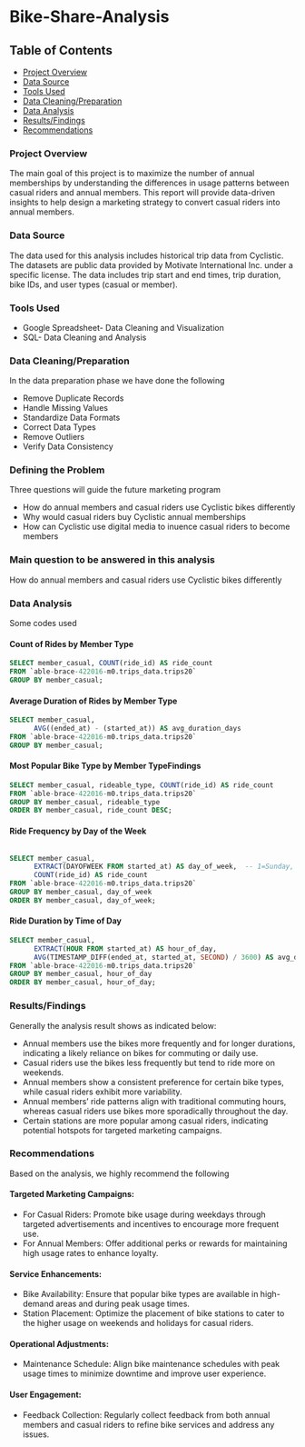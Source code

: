 # Bike-Share-Analysis

## Table of Contents

- [Project Overview](#project-overview)
- [Data Source](#data-source)
- [Tools Used](#tools-used)
- [Data Cleaning/Preparation](#data-cleaning/preparation)
- [Data Analysis](#data-analysis)
- [Results/Findings](#results/findings)
- [Recommendations](Recommendations)

### Project Overview

The main goal of this project is to maximize the number of annual memberships by understanding the differences in usage patterns between casual riders and annual members. This report will provide data-driven insights to help design a marketing strategy to convert casual riders into annual members.

### Data Source

The data used for this analysis includes historical trip data from Cyclistic. The datasets are public data provided by Motivate International Inc. under a specific license. The data includes trip start and end times, trip duration, bike IDs, and user types (casual or member).

### Tools Used
- Google Spreadsheet- Data Cleaning and Visualization
- SQL- Data Cleaning and Analysis

### Data Cleaning/Preparation

In the data preparation phase we have done the following
- Remove Duplicate Records
- Handle Missing Values
- Standardize Data Formats
- Correct Data Types
- Remove Outliers
- Verify Data Consistency

### Defining the Problem

Three questions will guide the future marketing program

- How do annual members and casual riders use Cyclistic bikes differently
- Why would casual riders buy Cyclistic annual memberships
- How can Cyclistic use digital media to inuence casual riders to become members

### Main question to be answered in this analysis

How do annual members and casual riders use Cyclistic bikes differently

### Data Analysis

Some codes used

#### Count of Rides by Member Type

```sql
SELECT member_casual, COUNT(ride_id) AS ride_count
FROM `able-brace-422016-m0.trips_data.trips20`
GROUP BY member_casual;
```

#### Average Duration of Rides by Member Type

```sql
SELECT member_casual,
      AVG((ended_at) - (started_at)) AS avg_duration_days
FROM `able-brace-422016-m0.trips_data.trips20`
GROUP BY member_casual;
```

#### Most Popular Bike Type by Member TypeFindings

```sql
SELECT member_casual, rideable_type, COUNT(ride_id) AS ride_count
FROM `able-brace-422016-m0.trips_data.trips20`
GROUP BY member_casual, rideable_type
ORDER BY member_casual, ride_count DESC;
```

#### Ride Frequency by Day of the Week

```sql

SELECT member_casual,
      EXTRACT(DAYOFWEEK FROM started_at) AS day_of_week,  -- 1=Sunday, 2=Monday, ..., 7=Saturday
      COUNT(ride_id) AS ride_count
FROM `able-brace-422016-m0.trips_data.trips20`
GROUP BY member_casual, day_of_week
ORDER BY member_casual, day_of_week;
```

#### Ride Duration by Time of Day

```sql
SELECT member_casual,
      EXTRACT(HOUR FROM started_at) AS hour_of_day,
      AVG(TIMESTAMP_DIFF(ended_at, started_at, SECOND) / 3600) AS avg_duration_hours
FROM `able-brace-422016-m0.trips_data.trips20`
GROUP BY member_casual, hour_of_day
ORDER BY member_casual, hour_of_day;
```

### Results/Findings

Generally the analysis result shows as indicated below:
- Annual members use the bikes more frequently and for longer durations, indicating a likely reliance on bikes for commuting or daily use.
- Casual riders use the bikes less frequently but tend to ride more on weekends.
- Annual members show a consistent preference for certain bike types, while casual riders exhibit more variability.
- Annual members’ ride patterns align with traditional commuting hours, whereas casual riders use bikes more sporadically throughout the day.
- Certain stations are more popular among casual riders, indicating potential hotspots for targeted marketing campaigns.

### Recommendations

Based on the analysis, we highly recommend the following 

#### Targeted Marketing Campaigns:

- For Casual Riders: Promote bike usage during weekdays through targeted advertisements and incentives to encourage more frequent use.
- For Annual Members: Offer additional perks or rewards for maintaining high usage rates to enhance loyalty.

#### Service Enhancements:
- Bike Availability: Ensure that popular bike types are available in high-demand areas and during peak usage times.
- Station Placement: Optimize the placement of bike stations to cater to the higher usage on weekends and holidays for casual riders.

#### Operational Adjustments:
- Maintenance Schedule: Align bike maintenance schedules with peak usage times to minimize downtime and improve user experience.

#### User Engagement:
- Feedback Collection: Regularly collect feedback from both annual members and casual riders to refine bike services and address any issues.







